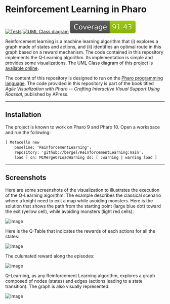 # Reinforcement Learning in Pharo

[![Tests](https://github.com/bergel/ReinforcementLearning/actions/workflows/runTests.yml/badge.svg)](https://github.com/bergel/ReinforcementLearning/actions/workflows/runTests.yml)
[![UML Class diagram](https://github.com/bergel/ReinforcementLearning/actions/workflows/visualizeClassDiagram.yml/badge.svg)](https://github.com/bergel/ReinforcementLearning/blob/main/ci_data/uml.png)
[![Coverage](https://raw.githubusercontent.com/bergel/ReinforcementLearning/main/ci_data/coverageBadge.svg)](https://github.com/bergel/ReinforcementLearning/blob/main/ci_data/coverage.png)

Reinforcement learning is a machine learning algorithm that (i) explores a graph made of states and actions, and (ii) identifies an optimal route in this graph based on a reward mechanism. The code contained in this repository implements the Q-Learning algorithm. Its implementation is simple and provides some visualizations. The UML Class diagram of this project is [available online](https://github.com/bergel/ReinforcementLearning/blob/main/ci_data/uml.png).

The content of this repository is designed to run on the [Pharo programming language](https://pharo.org). The code provided in this repository is part of the book titled _Agile Visualization with Pharo -- Crafting Interactive Visual Support Using Roassal_, published by APress.

-----
## Installation

The project is known to work on Pharo 9 and Pharo 10. Open a workspace and run the following:

```Smalltalk
[ Metacello new
    baseline: 'ReinforcementLearning';
    repository: 'github://bergel/ReinforcementLearning:main';
    load ] on: MCMergeOrLoadWarning do: [ :warning | warning load ]
```
------
## Screenshots

Here are some screenshots of the visualization to illustrates the execution of the Q-Learning algorithm. The example describes the classical scenario where a knight need to exit a map while avoiding monsters. Here is the solution that shows the path from the starting point (large blue dot) toward the exit (yellow cell), while avoiding monsters (light red cells):

<img width="595" alt="image" src="https://user-images.githubusercontent.com/393742/131110454-6b1e3313-795c-4459-9a2d-446ba4f6d4d8.png">

Here is the Q-Table that indicates the rewards of each actions for all the states:

<img width="593" alt="image" src="https://user-images.githubusercontent.com/393742/131110732-3b88f579-f4f4-4680-aa54-24c7488d673e.png">

The culumated reward along the episodes:

<img width="591" alt="image" src="https://user-images.githubusercontent.com/393742/131110812-af535c4f-062f-4de0-aaf4-b20b00a901c2.png">

Q-Learning, as any Reinforcement Learning algorithm, explores a graph composed of nodes (states) and edges (actions leading to a state transition). The graph is also visually represented:

<img width="590" alt="image" src="https://user-images.githubusercontent.com/393742/131110990-86298e0d-26d8-4eb3-8e9b-96fef6d2edb0.png">


